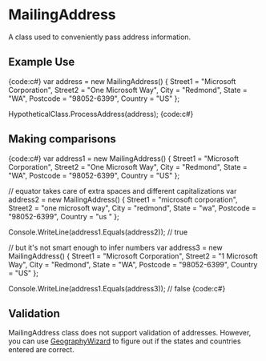 
# MailingAddress

A class used to conveniently pass address information.

## Example Use

{code:c#}
var address = new MailingAddress()
{
	Street1 = "Microsoft Corporation",
	Street2 = "One Microsoft Way",
	City = "Redmond",
	State = "WA",
	Postcode = "98052-6399",
	Country = "US"
};

HypotheticalClass.ProcessAddress(address);
{code:c#}

## Making comparisons

{code:c#}
var address1 = new MailingAddress()
{
	Street1 = "Microsoft Corporation",
	Street2 = "One Microsoft Way",
	City = "Redmond",
	State = "WA",
	Postcode = "98052-6399",
	Country = "US"
};

// equator takes care of extra spaces and different capitalizations
var address2 = new MailingAddress()
{
	Street1 = "microsoft    corporation",
	Street2 = "one microsoft way",
	City = "redmond",
	State = "wa",
	Postcode = "98052-6399",
	Country = "us  "
};

Console.WriteLine(address1.Equals(address2)); // true

// but it's not smart enough to infer numbers
var address3 = new MailingAddress()
{
	Street1 = "Microsoft Corporation",
	Street2 = "1 Microsoft Way",
	City = "Redmond",
	State = "WA",
	Postcode = "98052-6399",
	Country = "US"
};

Console.WriteLine(address1.Equals(address3)); // false
{code:c#}

## Validation

MailingAddress class does not support validation of addresses. However, you can use [GeographyWizard](GeographyWizard) to figure out if the states and countries entered are correct.